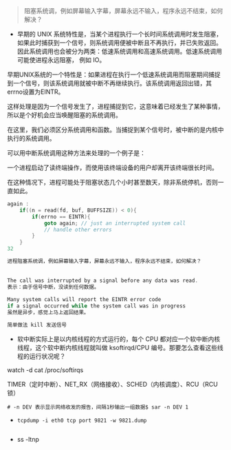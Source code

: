 

> 阻塞系统调，例如屏幕输入字幕，屏幕永远不输入，程序永远不结束，如何解决？

- 早期的 UNIX 系统特性是，当某个进程执行一个长时间系统调用时发生阻塞， 如果此时捕获到一个信号，则系统调用便被中断且不再执行，并已失败返回。 因此系统调用也会被分为两类：低速系统调用和高速系统调用。低速系统调用可能使进程永远阻塞， 例如 IO。

早期UNIX系统的一个特性是：如果进程在执行一个低速系统调用而阻塞期间捕捉到一个信号，则该系统调用就被中断不再继续执行。该系统调用返回出错，其errno设置为EINTR。

这样处理是因为一个信号发生了，进程捕捉到它，这意味着已经发生了某种事情，所以是个好机会应当唤醒阻塞的系统调用。

在这里，我们必须区分系统调用和函数。当捕捉到某个信号时，被中断的是内核中执行的系统调用。



可以用中断系统调用这种方法来处理的一个例子是：

一个进程启动了读终端操作，而使用该终端设备的用户却离开该终端很长时间。

在这种情况下，进程可能处于阻塞状态几个小时甚至数天，除非系统停机，否则一直如此。

```c
again :
    if((n = read(fd, buf, BUFFSIZE)) < 0){
        if(errno == EINTR){
            goto again; // just an interrupted system call
            // handle other errors
        }
    }
32

进程阻塞系统调，例如屏幕输入字幕，屏幕永远不输入，程序永远不结束，如何解决？
    
 
The call was interrupted by a signal before any data was read.
表示：由于信号中断，没读到任何数据。
    
Many system calls will report the EINTR error code 
if a signal occurred while the system call was in progress
虽然是异步，感觉上马上返回结果。

简单做法 kill 发送信号
```



- 软中断实际上是以内核线程的方式运行的，每个 CPU 都对应一个软中断内核线程，这个软中断内核线程就叫做  ksoftirqd/CPU 编号。那要怎么查看这些线程的运行状况呢？

watch -d cat /proc/softirqs

TIMER（定时中断）、NET_RX（网络接收）、SCHED（内核调度）、RCU（RCU 锁）

~~~
# -n DEV 表示显示网络收发的报告，间隔1秒输出一组数据$ sar -n DEV 1
~~~

- ```
  tcpdump -i eth0 tcp port 9821 -w 9821.dump
  
  
  ```







- ss -ltnp

